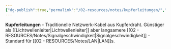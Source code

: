 ```yaml
---
{"dg-publish":true,"permalink":"/02-resources/notes/kupferleitungen/","tags":["netzwerk/kabel","übertragung/elektrisch"],"noteIcon":"","updated":"2025-09-05T10:12:30.397+02:00"}
---
```



**Kupferleitungen** - Traditionelle Netzwerk-Kabel aus Kupferdraht.
Günstiger als [[Lichtwellenleiter\|Lichtwellenleiter]] aber langsamere [[02 - RESOURCES/Notes/Signalgeschwindigkeit\|Signalgeschwindigkeit]] - Standard für [[02 - RESOURCES/Notes/LAN\|LAN]]s.